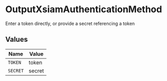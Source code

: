 # OutputXsiamAuthenticationMethod

Enter a token directly, or provide a secret referencing a token


## Values

| Name     | Value    |
| -------- | -------- |
| `TOKEN`  | token    |
| `SECRET` | secret   |
